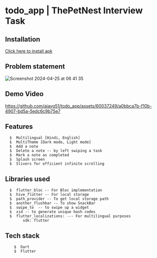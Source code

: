 # todo_app | ThePetNest Interview Task

## Installation
<a href="https://github.com/ajayg51/todo_app/raw/main/app_contents/app-release.apk" target="apk">Click here to install apk</a>

## Problem statement
![Screenshot 2024-04-25 at 06 41 35](https://github.com/ajayg51/todo_app/assets/60037249/a683f152-71f8-4d0f-a518-0f3d60ba83ee)

## Demo Video
https://github.com/ajayg51/todo_app/assets/60037249/a0bbca7b-f10b-4907-bd5a-5edc6c9b75e7




##  Features
```
  $  Multilingual [Hindi, English]
  $  MultiTheme [Dark mode, Light mode]
  $  Add a note
  $  Delete a note -- by left swiping a task
  $  Mark a note as completed
  $  Splash screen
  $  Slivers for efficient infinite scrolling

```

##  Libraries used
```
  $  flutter_bloc -- For Bloc implementation
  $  hive_flutter -- For local storage
  $  path_provider -- To get local storage path
  $  another_flushbar -- To show SnackBar
  $  swipe_to  -- to swipe up a widget
  $  xid -- to generate unique hash codes
  $  flutter_localizations: --- For multilingual purposes
        sdk: flutter 

```

##  Tech stack
```
    $  Dart
    $  Flutter
  
```
